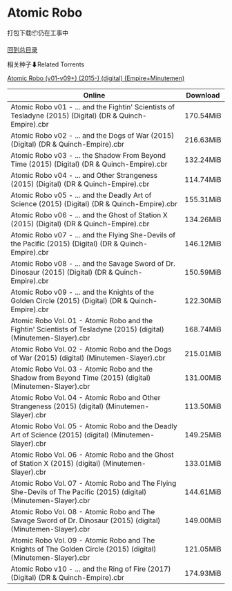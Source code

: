 # Atomic Robo

打包下载📦仍在工事中

[回到总目录](/Catalogs.md)







相关种子⬇Related Torrents

[Atomic Robo (v01-v09+) (2015-) (digital) (Empire+Minutemen)](https://github.com/alicewish/markdown/blob/master/torrent/Atomic-Robo--v01-v09----2015----digital---Empire-Minutemen.md)

Online | Download
--- | ---
Atomic Robo v01 - ... and the Fightin' Scientists of Tesladyne (2015) (Digital) (DR & Quinch-Empire).cbr | 170.54MiB
Atomic Robo v02 - ... and the Dogs of War (2015) (Digital) (DR & Quinch-Empire).cbr | 216.63MiB
Atomic Robo v03 - ... the Shadow From Beyond Time (2015) (Digital) (DR & Quinch-Empire).cbr | 132.24MiB
Atomic Robo v04 - ... and Other Strangeness (2015) (Digital) (DR & Quinch-Empire).cbr | 114.74MiB
Atomic Robo v05 - ... and the Deadly Art of Science (2015) (Digital) (DR & Quinch-Empire).cbr | 155.31MiB
Atomic Robo v06 - ... and the Ghost of Station X (2015) (Digital) (DR & Quinch-Empire).cbr | 134.26MiB
Atomic Robo v07 - ... and the Flying She-Devils of the Pacific (2015) (Digital) (DR & Quinch-Empire).cbr | 146.12MiB
Atomic Robo v08 - ... and the Savage Sword of Dr. Dinosaur (2015) (Digital) (DR & Quinch-Empire).cbr | 150.59MiB
Atomic Robo v09 - ... and the Knights of the Golden Circle (2015) (Digital) (DR & Quinch-Empire).cbr | 122.30MiB
Atomic Robo Vol. 01 - Atomic Robo and the Fightin' Scientists of Tesladyne (2015) (digital) (Minutemen-Slayer).cbr | 168.74MiB
Atomic Robo Vol. 02 - Atomic Robo and the Dogs of War (2015) (digital) (Minutemen-Slayer).cbr | 215.01MiB
Atomic Robo Vol. 03 - Atomic Robo and the Shadow from Beyond Time (2015) (digital) (Minutemen-Slayer).cbr | 131.00MiB
Atomic Robo Vol. 04 - Atomic Robo and Other Strangeness (2015) (digital) (Minutemen-Slayer).cbr | 113.50MiB
Atomic Robo Vol. 05 - Atomic Robo and the Deadly Art of Science (2015) (digital) (Minutemen-Slayer).cbr | 149.25MiB
Atomic Robo Vol. 06 - Atomic Robo and the Ghost of Station X (2015) (digital) (Minutemen-Slayer).cbr | 133.01MiB
Atomic Robo Vol. 07 - Atomic Robo and The Flying She-Devils of The Pacific (2015) (digital) (Minutemen-Slayer).cbr | 144.61MiB
Atomic Robo Vol. 08 - Atomic Robo and The Savage Sword of Dr. Dinosaur (2015) (digital) (Minutemen-Slayer).cbr | 149.00MiB
Atomic Robo Vol. 09 - Atomic Robo and The Knights of The Golden Circle (2015) (digital) (Minutemen-Slayer).cbr | 121.05MiB
Atomic Robo v10 - ... and the Ring of Fire (2017) (Digital) (DR & Quinch-Empire).cbr | 174.93MiB